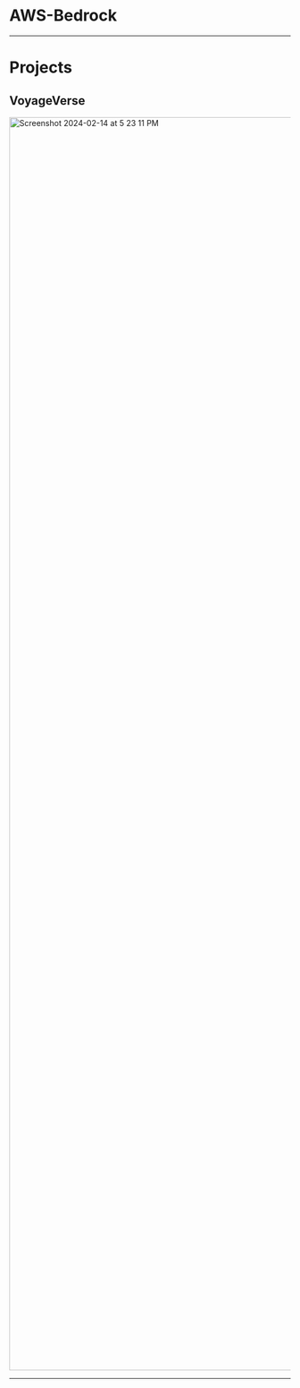 # AWS-Bedrock
---
# Projects

## VoyageVerse

<img width="2242" alt="Screenshot 2024-02-14 at 5 23 11 PM" src="https://github.com/RATHOD-SHUBHAM/AWS-Bedrock/assets/58945964/c140753e-ecc7-4d24-a62c-a785012c58a8">

---